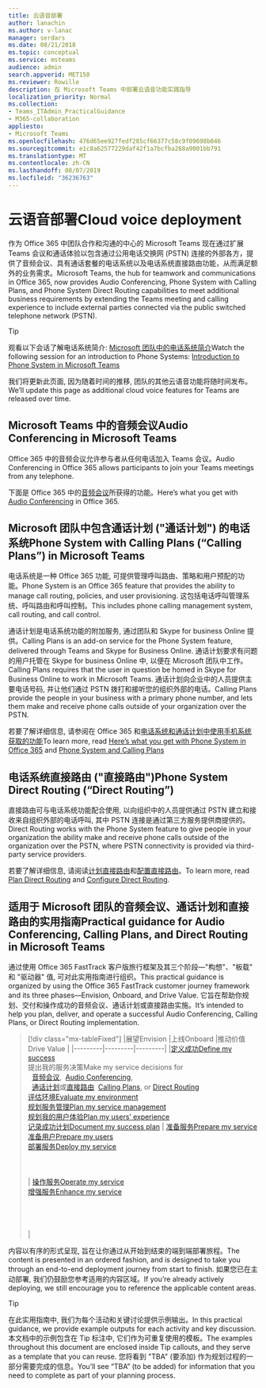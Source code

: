 ```yaml
---
title: 云语音部署
author: lanachin
ms.author: v-lanac
manager: serdars
ms.date: 08/21/2018
ms.topic: conceptual
ms.service: msteams
audience: admin
search.appverid: MET150
ms.reviewer: Rowille
description: 在 Microsoft Teams 中部署云语音功能实践指导
localization_priority: Normal
ms.collection:
- Teams_ITAdmin_PracticalGuidance
- M365-collaboration
appliesto:
- Microsoft Teams
ms.openlocfilehash: 476d65ee927fedf285cf66377c58c9f09698b046
ms.sourcegitcommit: e1c8a62577229daf42f1a7bcfba268a9001bb791
ms.translationtype: MT
ms.contentlocale: zh-CN
ms.lasthandoff: 08/07/2019
ms.locfileid: "36236763"
---
```

# <a name="cloud-voice-deployment"></a><span data-ttu-id="6ee0a-103">云语音部署</span><span class="sxs-lookup"><span data-stu-id="6ee0a-103">Cloud voice deployment</span></span>

<span data-ttu-id="6ee0a-104">作为 Office 365 中团队合作和沟通的中心的 Microsoft Teams 现在通过扩展 Teams 会议和通话体验以包含通过公用电话交换网 (PSTN) 连接的外部各方，提供了音频会议、具有通话套餐的电话系统以及电话系统直接路由功能，从而满足额外的业务需求。</span><span class="sxs-lookup"><span data-stu-id="6ee0a-104">Microsoft Teams, the hub for teamwork and communications in Office 365, now provides Audio Conferencing, Phone System with Calling Plans, and Phone System Direct Routing capabilities to meet additional business requirements by extending the Teams meeting and calling experience to include external parties connected via the public switched telephone network (PSTN).</span></span>


> [!Tip] 
> <span data-ttu-id="6ee0a-105">观看以下会话了解电话系统简介: [Microsoft 团队中的电话系统简介](https://aka.ms/teams-phone-system)</span><span class="sxs-lookup"><span data-stu-id="6ee0a-105">Watch the following session for an introduction to Phone Systems: [Introduction to Phone System in Microsoft Teams](https://aka.ms/teams-phone-system)</span></span>
 
<span data-ttu-id="6ee0a-106">我们将更新此页面, 因为随着时间的推移, 团队的其他云语音功能将随时间发布。</span><span class="sxs-lookup"><span data-stu-id="6ee0a-106">We’ll update this page as additional cloud voice features for Teams are released over time.</span></span>



## <a name="audio-conferencing-in-microsoft-teams"></a><span data-ttu-id="6ee0a-107">Microsoft Teams 中的音频会议</span><span class="sxs-lookup"><span data-stu-id="6ee0a-107">Audio Conferencing in Microsoft Teams</span></span>


<span data-ttu-id="6ee0a-108">Office 365 中的音频会议允许参与者从任何电话加入 Teams 会议。</span><span class="sxs-lookup"><span data-stu-id="6ee0a-108">Audio Conferencing in Office 365 allows participants to join your Teams meetings from any telephone.</span></span>

<span data-ttu-id="6ee0a-109">下面是 Office 365 中的[音频会议](https://docs.microsoft.com/SkypeForBusiness/audio-conferencing-in-office-365/audio-conferencing-in-office-365)所获得的功能。</span><span class="sxs-lookup"><span data-stu-id="6ee0a-109">Here’s what you get with [Audio Conferencing](https://docs.microsoft.com/SkypeForBusiness/audio-conferencing-in-office-365/audio-conferencing-in-office-365) in Office 365.</span></span>


## <a name="phone-system-with-calling-plans-calling-plans-in-microsoft-teams"></a><span data-ttu-id="6ee0a-110">Microsoft 团队中包含通话计划 ("通话计划") 的电话系统</span><span class="sxs-lookup"><span data-stu-id="6ee0a-110">Phone System with Calling Plans (“Calling Plans”) in Microsoft Teams</span></span>

<span data-ttu-id="6ee0a-111">电话系统是一种 Office 365 功能, 可提供管理呼叫路由、策略和用户预配的功能。</span><span class="sxs-lookup"><span data-stu-id="6ee0a-111">Phone System is an Office 365 feature that provides the ability to manage call routing, policies, and user provisioning.</span></span> <span data-ttu-id="6ee0a-112">这包括电话呼叫管理系统、呼叫路由和呼叫控制。</span><span class="sxs-lookup"><span data-stu-id="6ee0a-112">This includes phone calling management system, call routing, and call control.</span></span>

<span data-ttu-id="6ee0a-113">通话计划是电话系统功能的附加服务, 通过团队和 Skype for business Online 提供。</span><span class="sxs-lookup"><span data-stu-id="6ee0a-113">Calling Plans is an add-on service for the Phone System feature, delivered through Teams and Skype for Business Online.</span></span> <span data-ttu-id="6ee0a-114">通话计划要求有问题的用户托管在 Skype for business Online 中, 以便在 Microsoft 团队中工作。</span><span class="sxs-lookup"><span data-stu-id="6ee0a-114">Calling Plans requires that the user in question be homed in Skype for Business Online to work in Microsoft Teams.</span></span> <span data-ttu-id="6ee0a-115">通话计划向企业中的人员提供主要电话号码, 并让他们通过 PSTN 拨打和接听您的组织外部的电话。</span><span class="sxs-lookup"><span data-stu-id="6ee0a-115">Calling Plans provide the people in your business with a primary phone number, and lets them make and receive phone calls outside of your organization over the PSTN.</span></span>

<span data-ttu-id="6ee0a-116">若要了解详细信息, 请参阅在 Office 365 和[电话系统和通话计划](calling-plan-landing-page.md)[中使用手机系统获取的功能](https://docs.microsoft.com/SkypeForBusiness/what-is-phone-system-in-office-365/here-s-what-you-get-with-phone-system)</span><span class="sxs-lookup"><span data-stu-id="6ee0a-116">To learn more, read [Here’s what you get with Phone System in Office 365](https://docs.microsoft.com/SkypeForBusiness/what-is-phone-system-in-office-365/here-s-what-you-get-with-phone-system) and [Phone System and Calling Plans](calling-plan-landing-page.md)</span></span>


## <a name="phone-system-direct-routing-direct-routing"></a><span data-ttu-id="6ee0a-117">电话系统直接路由 ("直接路由")</span><span class="sxs-lookup"><span data-stu-id="6ee0a-117">Phone System Direct Routing (“Direct Routing”)</span></span>

<span data-ttu-id="6ee0a-118">直接路由可与电话系统功能配合使用, 以向组织中的人员提供通过 PSTN 建立和接收来自组织外部的电话呼叫, 其中 PSTN 连接是通过第三方服务提供商提供的。</span><span class="sxs-lookup"><span data-stu-id="6ee0a-118">Direct Routing works with the Phone System feature to give people in your organization the ability make and receive phone calls outside of the organization over the PSTN, where PSTN connectivity is provided via third-party service providers.</span></span>

<span data-ttu-id="6ee0a-119">若要了解详细信息, 请阅读[计划直接路由](direct-routing-plan.md)和[配置直接路由](direct-routing-configure.md)。</span><span class="sxs-lookup"><span data-stu-id="6ee0a-119">To learn more, read [Plan Direct Routing](direct-routing-plan.md) and [Configure Direct Routing](direct-routing-configure.md).</span></span>

## <a name="practical-guidance-for-audio-conferencing-calling-plans-and-direct-routing-in-microsoft-teams"></a><span data-ttu-id="6ee0a-120">适用于 Microsoft 团队的音频会议、通话计划和直接路由的实用指南</span><span class="sxs-lookup"><span data-stu-id="6ee0a-120">Practical guidance for Audio Conferencing, Calling Plans, and Direct Routing in Microsoft Teams</span></span>

<span data-ttu-id="6ee0a-121">通过使用 Office 365 FastTrack 客户版旅行框架及其三个阶段&mdash;"构想"、"板载" 和 "驱动器" 值, 可对此实用指南进行组织。</span><span class="sxs-lookup"><span data-stu-id="6ee0a-121">This practical guidance is organized by using the Office 365 FastTrack customer journey framework and its three phases&mdash;Envision, Onboard, and Drive Value.</span></span> <span data-ttu-id="6ee0a-122">它旨在帮助你规划、交付和操作成功的音频会议、通话计划或直接路由实施。</span><span class="sxs-lookup"><span data-stu-id="6ee0a-122">It’s intended to help you plan, deliver, and operate a successful Audio Conferencing, Calling Plans, or Direct Routing implementation.</span></span>

> [!div class="mx-tableFixed"]
> |<span data-ttu-id="6ee0a-123">展望</span><span class="sxs-lookup"><span data-stu-id="6ee0a-123">Envision</span></span>  |<span data-ttu-id="6ee0a-124">上线</span><span class="sxs-lookup"><span data-stu-id="6ee0a-124">Onboard</span></span>  |<span data-ttu-id="6ee0a-125">推动价值</span><span class="sxs-lookup"><span data-stu-id="6ee0a-125">Drive Value</span></span>  |
> |---------|---------|---------|
> |[<span data-ttu-id="6ee0a-126">定义成功</span><span class="sxs-lookup"><span data-stu-id="6ee0a-126">Define my success</span></span>](1-envision-define-my-success-cloud-voice.md) <br> <span data-ttu-id="6ee0a-127">提出我的服务决策</span><span class="sxs-lookup"><span data-stu-id="6ee0a-127">Make my service decisions for</span></span> <br><span data-ttu-id="6ee0a-128">&nbsp;&nbsp;[音频会议](2-envision-make-my-service-decisions-audio-conferencing.md),</span><span class="sxs-lookup"><span data-stu-id="6ee0a-128">&nbsp;&nbsp;[Audio Conferencing](2-envision-make-my-service-decisions-audio-conferencing.md),</span></span><br><span data-ttu-id="6ee0a-129">&nbsp;&nbsp;[通话计划](2-envision-make-my-service-decisions-phone-system.md)或[直接路由](2-envision-make-my-service-decisions-direct-routing.md)</span><span class="sxs-lookup"><span data-stu-id="6ee0a-129">&nbsp;&nbsp;[Calling Plans](2-envision-make-my-service-decisions-phone-system.md), or [Direct Routing](2-envision-make-my-service-decisions-direct-routing.md)</span></span> <br> [<span data-ttu-id="6ee0a-130">评估环境</span><span class="sxs-lookup"><span data-stu-id="6ee0a-130">Evaluate my environment</span></span>](3-envision-evaluate-my-environment.md) <br> [<span data-ttu-id="6ee0a-131">规划服务管理</span><span class="sxs-lookup"><span data-stu-id="6ee0a-131">Plan my service management</span></span>](4-envision-plan-my-service-management.md) <br> [<span data-ttu-id="6ee0a-132">规划我的用户体验</span><span class="sxs-lookup"><span data-stu-id="6ee0a-132">Plan my users’ experience</span></span>](5-envision-plan-my-users-experience.md) <br> [<span data-ttu-id="6ee0a-133">记录成功计划</span><span class="sxs-lookup"><span data-stu-id="6ee0a-133">Document my success plan</span></span>](6-envision-document-my-success-plan.md)    | [<span data-ttu-id="6ee0a-134">准备服务</span><span class="sxs-lookup"><span data-stu-id="6ee0a-134">Prepare my service</span></span>](1-onboard-prepare-my-service.md) <br> [<span data-ttu-id="6ee0a-135">准备用户</span><span class="sxs-lookup"><span data-stu-id="6ee0a-135">Prepare my users</span></span>](2-onboard-prepare-my-users.md) <br> [<span data-ttu-id="6ee0a-136">部署服务</span><span class="sxs-lookup"><span data-stu-id="6ee0a-136">Deploy my service</span></span>](3-onboard-deploy-my-service.md)  <br> <br> <br> <br>     | [<span data-ttu-id="6ee0a-137">操作服务</span><span class="sxs-lookup"><span data-stu-id="6ee0a-137">Operate my service</span></span>](1-drive-value-operate-my-service.md) <br> [<span data-ttu-id="6ee0a-138">增强服务</span><span class="sxs-lookup"><span data-stu-id="6ee0a-138">Enhance my service</span></span>](2-drive-value-enhance-my-service.md) <br> <br> <br> <br> <br>      |

<span data-ttu-id="6ee0a-139">内容以有序的形式呈现, 旨在让你通过从开始到结束的端到端部署旅程。</span><span class="sxs-lookup"><span data-stu-id="6ee0a-139">The content is presented in an ordered fashion, and is designed to take you through an end-to-end deployment journey from start to finish.</span></span> <span data-ttu-id="6ee0a-140">如果您已在主动部署, 我们仍鼓励您参考适用的内容区域。</span><span class="sxs-lookup"><span data-stu-id="6ee0a-140">If you’re already actively deploying, we still encourage you to reference the applicable content areas.</span></span>


> [!TIP]
> <span data-ttu-id="6ee0a-141">在此实用指南中, 我们为每个活动和关键讨论提供示例输出。</span><span class="sxs-lookup"><span data-stu-id="6ee0a-141">In this practical guidance, we provide example outputs for each activity and key discussion.</span></span> <span data-ttu-id="6ee0a-142">本文档中的示例包含在 Tip 标注中, 它们作为可重复使用的模板。</span><span class="sxs-lookup"><span data-stu-id="6ee0a-142">The examples throughout this document are enclosed inside Tip callouts, and they serve as a template that you can reuse.</span></span> <span data-ttu-id="6ee0a-143">您将看到 "TBA" (要添加) 作为规划过程的一部分需要完成的信息。</span><span class="sxs-lookup"><span data-stu-id="6ee0a-143">You’ll see “TBA” (to be added) for information that you need to complete as part of your planning process.</span></span>
